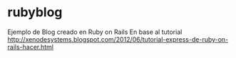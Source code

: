 rubyblog
========

Ejemplo de Blog creado en Ruby on Rails
En base al tutorial http://xenodesystems.blogspot.com/2012/06/tutorial-express-de-ruby-on-rails-hacer.html